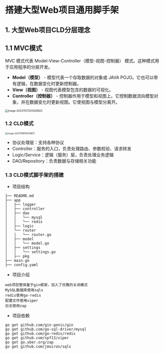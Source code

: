 # 搭建大型Web项目通用脚手架
## 1. 大型Web项目CLD分层理念
## 1.1 MVC模式

MVC 模式代表 Model-View-Controller（模型-视图-控制器） 模式。这种模式用于应用程序的分层开发。

- **Model（模型）** - 模型代表一个存取数据的对象或 JAVA POJO。它也可以带有逻辑，在数据变化时更新控制器。
- **View（视图）** - 视图代表模型包含的数据的可视化。
- **Controller（控制器）** - 控制器作用于模型和视图上。它控制数据流向模型对象，并在数据变化时更新视图。它使视图与模型分离开。

<img src="https://mary-aliyun-img.oss-cn-beijing.aliyuncs.com/typora/202311072004898.png" alt="image-20231107200428822" style="zoom:60%;" />


### 1.2 CLD模式

<img src="https://mary-aliyun-img.oss-cn-beijing.aliyuncs.com/typora/202311061931687.png" alt="image-20231106193126611" style="zoom:50%;" />

- 协议处理层：支持各种协议
- Controller：服务的入口，负责处理路由、参数校验、请求转发
- Logic/Service：逻辑（服务）层，负责处理业务逻辑
- DAO/Repository：负责数据与存储相关功能

### 1.3 CLD模式脚手架的搭建
- 项目结构
```text
├── README.md
├── app
│   ├── logger
│   ├── controller
│   ├── dao
│   │   └── mysql
│   │   └── redis
│   ├── logic
│   └── router
│   │   └── router.go
│   ├── model
│   │   └── model.go
│   ├── settings
│   │   └── settings.go
│   ├── pkg
├── main.go
├── config.yaml
```
- 项目介绍
```text
web项目整体基于gin框架，加入了优雅的关闭模式
MySQL数据库使用sqlx
redis使用go-redis
配置文件使用viper
日志使用zap
```

- 项目依赖
```shell
go get github.com/gin-gonic/gin
go get github.com/go-sql-driver/mysql
go get github.com/go-redis/redis
go get github.com/spf13/viper
go get go.uber.org/zap
go get github.com/jmoiron/sqlx
```


